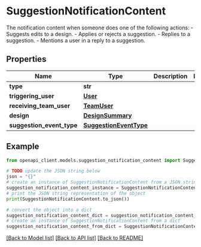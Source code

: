 # SuggestionNotificationContent

The notification content when someone does one of the following actions:   - Suggests edits to a design.  - Applies or rejects a suggestion.  - Replies to a suggestion.  - Mentions a user in a reply to a suggestion.

## Properties

Name | Type | Description | Notes
------------ | ------------- | ------------- | -------------
**type** | **str** |  | 
**triggering_user** | [**User**](User.md) |  | 
**receiving_team_user** | [**TeamUser**](TeamUser.md) |  | 
**design** | [**DesignSummary**](DesignSummary.md) |  | 
**suggestion_event_type** | [**SuggestionEventType**](SuggestionEventType.md) |  | 

## Example

```python
from openapi_client.models.suggestion_notification_content import SuggestionNotificationContent

# TODO update the JSON string below
json = "{}"
# create an instance of SuggestionNotificationContent from a JSON string
suggestion_notification_content_instance = SuggestionNotificationContent.from_json(json)
# print the JSON string representation of the object
print(SuggestionNotificationContent.to_json())

# convert the object into a dict
suggestion_notification_content_dict = suggestion_notification_content_instance.to_dict()
# create an instance of SuggestionNotificationContent from a dict
suggestion_notification_content_from_dict = SuggestionNotificationContent.from_dict(suggestion_notification_content_dict)
```
[[Back to Model list]](../README.md#documentation-for-models) [[Back to API list]](../README.md#documentation-for-api-endpoints) [[Back to README]](../README.md)


